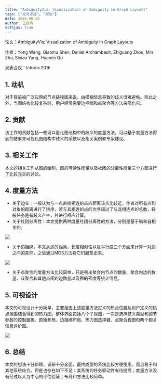 ```yaml
---
title: "AmbiguityVis: Visualization of Ambiguity in Graph Layouts"
tags: ["论文评述", "报告"]
date: 2016-06-25
author: 王叙萌
mathjax: true
---
```


论文：AmbiguityVis: Visualization of Ambiguity in Graph Layouts

作者：Yong Wang, Qiaomu Shen, Daniel Archambault, Zhiguang Zhou, Min Zhu, Sixiao Yang, Huamin Qu

发表会议：InfoVis 2016

## 1. 动机

对于目前被广泛应用的节点链接图来说，由模糊信息导致的歧义很难避免。除此之外，当图结构比较复杂时，用户经常需要边捆绑和点聚合等方法来简化它。

## 2. 贡献

该工作的贡献包括一些可以量化图结构中的歧义的度量方法，可以基于度量方法得到的结果来可视化图结构中歧义的系统以及相关案例和专家建议。

## 3. 相关工作

本文的相关工作从图的绘制，图的可读性度量以及社团的分离性度量三个方面进行了比较充实的讨论。

## 4. 度量方法

- 关于边长：一般认为与一点直接相连的点应距离该点比较近，作者对所有点到对象的距离进行了排序，若与其相连的点的次序超过了与其相连点的总数，将被任务是有歧义产生，并进行相应计算。
- 关于社团分离性：本文提供两种度量社团分离性的方法，分别是基于熵和自相关的。

![](http://www.cad.zju.edu.cn/home/vagblog/wp-content/uploads/2016/06/QQ%E5%9B%BE%E7%89%8720160625160546.png)

- 关于边捆绑，本文从边的距离，长度相似性以及平行度三个方面来计算一对边之间的差异，之后通过MDS方法将它们展现出来。

![](http://www.cad.zju.edu.cn/home/vagblog/wp-content/uploads/2016/06/QQ%E5%9B%BE%E7%89%8720160625161423.png)

- 关于点聚合的度量方法比较简单，只是列出聚合内节点的数量、聚合内边的数量、该聚合和其他点间的边数量以及图的密度等统计信息。

## 5. 可视设计

本文的可视设计十分简单，主要是由上述度量方法定义的热点位置及用户定义的热点范围结合得到的热力图。整体界面包括八个子视图，一次是选择歧义类型和调节参数的控制面板、原始布局、边捆绑布局、热力图选择器、点聚合视图和两个相关信息评价图。

![](http://www.cad.zju.edu.cn/home/vagblog/wp-content/uploads/2016/06/%E5%9B%BE%E7%89%871.png)

## 6. 总结

本文的想法十分新颖，调研十分全面，最终成型的系统比较方便使用，而且易于和其他系统结合。但是也存在如下不足：其系统的任务驱动性有待提高；度量方法没有经过以人为中心的评估验证；布局和方法比较简单。